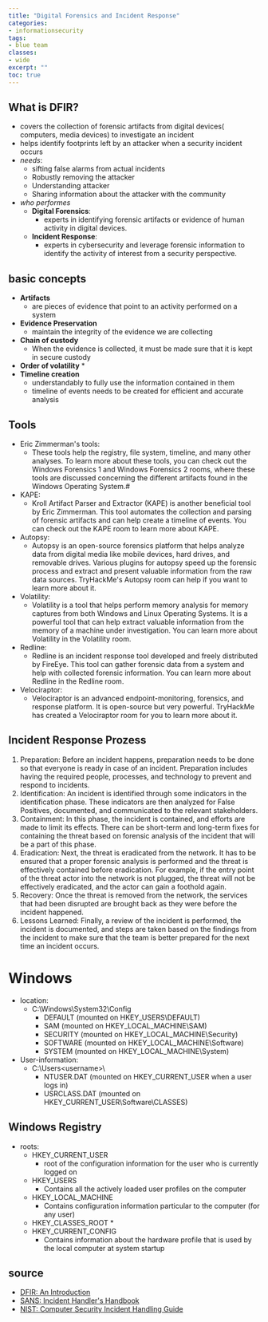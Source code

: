 ```yaml
---
title: "Digital Forensics and Incident Response"
categories: 
- informationsecurity
tags:
- blue team
classes: 
- wide
excerpt: "" 
toc: true
--- 
```


## What is DFIR?

* covers the collection of forensic artifacts from digital devices( computers, media devices) to investigate an incident
* helps identify footprints left by an attacker when a security incident occurs
* *needs*:
    * sifting false alarms from actual incidents
    * Robustly removing the attacker
    * Understanding attacker
    * Sharing information about the attacker with the community
* *who performes*
    *  **Digital Forensics**: 
        *  experts in identifying forensic artifacts or evidence of human activity in digital devices. 
    * **Incident Response**:
        * experts in cybersecurity and leverage forensic information to identify the activity of interest from a security perspective. 

## basic concepts

* **Artifacts**
    *  are pieces of evidence that point to an activity performed on a system
* **Evidence Preservation**
    *  maintain the integrity of the evidence we are collecting
* **Chain of custody**
    * When the evidence is collected, it must be made sure that it is kept in secure custody
* **Order of volatility**
    * 
* **Timeline creation**
    * understandably to fully use the information contained in them
    * timeline of events needs to be created for efficient and accurate analysis

## Tools

 * Eric Zimmerman's tools:
    * These tools help the registry, file system, timeline, and many other analyses. To learn more about these tools, you can check out the Windows Forensics 1 and Windows Forensics 2 rooms, where these tools are discussed concerning the different artifacts found in the Windows Operating System.#
* KAPE:
    * Kroll Artifact Parser and Extractor (KAPE) is another beneficial tool by Eric Zimmerman. This tool automates the collection and parsing of forensic artifacts and can help create a timeline of events. You can check out the KAPE room to learn more about KAPE.
* Autopsy:
    * Autopsy is an open-source forensics platform that helps analyze data from digital media like mobile devices, hard drives, and removable drives. Various plugins for autopsy speed up the forensic process and extract and present valuable information from the raw data sources. TryHackMe's Autopsy room can help if you want to learn more about it.
* Volatility:
    * Volatility is a tool that helps perform memory analysis for memory captures from both Windows and Linux Operating Systems. It is a powerful tool that can help extract valuable information from the memory of a machine under investigation. You can learn more about Volatility in the Volatility room.
* Redline:
    * Redline is an incident response tool developed and freely distributed by FireEye. This tool can gather forensic data from a system and help with collected forensic information. You can learn more about Redline in the Redline room.
* Velociraptor:
    * Velociraptor is an advanced endpoint-monitoring, forensics, and response platform. It is open-source but very powerful. TryHackMe has created a Velociraptor room for you to learn more about it.

## Incident Response Prozess

1. Preparation: Before an incident happens, preparation needs to be done so that everyone is ready in case of an incident. Preparation includes having the required people, processes, and technology to prevent and respond to incidents.
2. Identification: An incident is identified through some indicators in the identification phase. These indicators are then analyzed for False Positives, documented, and communicated to the relevant stakeholders.
3. Containment: In this phase, the incident is contained, and efforts are made to limit its effects. There can be short-term and long-term fixes for containing the threat based on forensic analysis of the incident that will be a part of this phase.
4. Eradication: Next, the threat is eradicated from the network. It has to be ensured that a proper forensic analysis is performed and the threat is effectively contained before eradication. For example, if the entry point of the threat actor into the network is not plugged, the threat will not be effectively eradicated, and the actor can gain a foothold again.
5. Recovery: Once the threat is removed from the network, the services that had been disrupted are brought back as they were before the incident happened.
6. Lessons Learned: Finally, a review of the incident is performed, the incident is documented, and steps are taken based on the findings from the incident to make sure that the team is better prepared for the next time an incident occurs.

# Windows

* location:
    * C:\Windows\System32\Config
        * DEFAULT (mounted on HKEY_USERS\DEFAULT)
        * SAM (mounted on HKEY_LOCAL_MACHINE\SAM)
        * SECURITY (mounted on HKEY_LOCAL_MACHINE\Security)
        * SOFTWARE (mounted on HKEY_LOCAL_MACHINE\Software)
        * SYSTEM (mounted on HKEY_LOCAL_MACHINE\System)
* User-information:
    * C:\Users\<username>\
        * NTUSER.DAT (mounted on HKEY_CURRENT_USER when a user logs in)
        * USRCLASS.DAT (mounted on HKEY_CURRENT_USER\Software\CLASSES)

## Windows Registry

* roots:
    * HKEY_CURRENT_USER
        * root of the configuration information for the user who is currently logged on
    * HKEY_USERS
        * Contains all the actively loaded user profiles on the computer
    * HKEY_LOCAL_MACHINE
        * Contains configuration information particular to the computer (for any user)
    * HKEY_CLASSES_ROOT
        * 
    * HKEY_CURRENT_CONFIG
        * Contains information about the hardware profile that is used by the local computer at system startup


## source

* [DFIR: An Introduction][def]
* [SANS: Incident Handler's Handbook][def1]
* [NIST: Computer Security Incident Handling Guide][def2]

[def]: https://tryhackme.com/room/introductoryroomdfirmodule
[def1]: https://www.sans.org/white-papers/33901/
[def2]: https://nvlpubs.nist.gov/nistpubs/SpecialPublications/NIST.SP.800-61r2.pdf